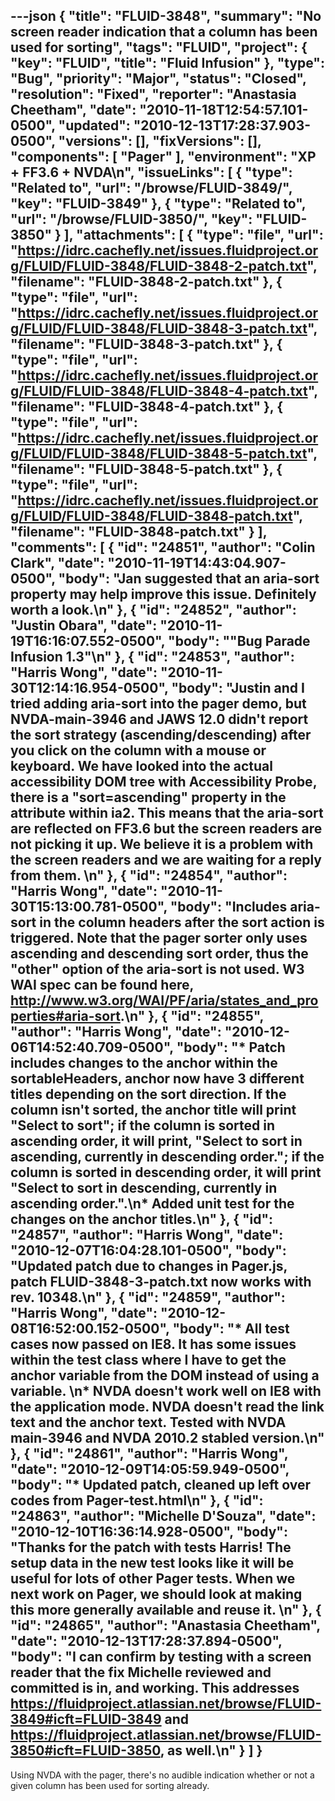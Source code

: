 ---json
{
  "title": "FLUID-3848",
  "summary": "No screen reader indication that a column has been used for sorting",
  "tags": "FLUID",
  "project": {
    "key": "FLUID",
    "title": "Fluid Infusion"
  },
  "type": "Bug",
  "priority": "Major",
  "status": "Closed",
  "resolution": "Fixed",
  "reporter": "Anastasia Cheetham",
  "date": "2010-11-18T12:54:57.101-0500",
  "updated": "2010-12-13T17:28:37.903-0500",
  "versions": [],
  "fixVersions": [],
  "components": [
    "Pager"
  ],
  "environment": "XP + FF3.6 + NVDA\n",
  "issueLinks": [
    {
      "type": "Related to",
      "url": "/browse/FLUID-3849/",
      "key": "FLUID-3849"
    },
    {
      "type": "Related to",
      "url": "/browse/FLUID-3850/",
      "key": "FLUID-3850"
    }
  ],
  "attachments": [
    {
      "type": "file",
      "url": "https://idrc.cachefly.net/issues.fluidproject.org/FLUID/FLUID-3848/FLUID-3848-2-patch.txt",
      "filename": "FLUID-3848-2-patch.txt"
    },
    {
      "type": "file",
      "url": "https://idrc.cachefly.net/issues.fluidproject.org/FLUID/FLUID-3848/FLUID-3848-3-patch.txt",
      "filename": "FLUID-3848-3-patch.txt"
    },
    {
      "type": "file",
      "url": "https://idrc.cachefly.net/issues.fluidproject.org/FLUID/FLUID-3848/FLUID-3848-4-patch.txt",
      "filename": "FLUID-3848-4-patch.txt"
    },
    {
      "type": "file",
      "url": "https://idrc.cachefly.net/issues.fluidproject.org/FLUID/FLUID-3848/FLUID-3848-5-patch.txt",
      "filename": "FLUID-3848-5-patch.txt"
    },
    {
      "type": "file",
      "url": "https://idrc.cachefly.net/issues.fluidproject.org/FLUID/FLUID-3848/FLUID-3848-patch.txt",
      "filename": "FLUID-3848-patch.txt"
    }
  ],
  "comments": [
    {
      "id": "24851",
      "author": "Colin Clark",
      "date": "2010-11-19T14:43:04.907-0500",
      "body": "Jan suggested that an aria-sort property may help improve this issue. Definitely worth a look.\n"
    },
    {
      "id": "24852",
      "author": "Justin Obara",
      "date": "2010-11-19T16:16:07.552-0500",
      "body": "\"Bug Parade Infusion 1.3\"\n"
    },
    {
      "id": "24853",
      "author": "Harris Wong",
      "date": "2010-11-30T12:14:16.954-0500",
      "body": "Justin and I tried adding aria-sort into the pager demo, but NVDA-main-3946 and JAWS 12.0 didn't report the sort strategy (ascending/descending) after you click on the column with a mouse or keyboard.  We have looked into the actual accessibility DOM tree with Accessibility Probe, there is a \"sort=ascending\" property in the attribute within ia2.  This means that the aria-sort are reflected on FF3.6 but the screen readers are not picking it up.  We believe it is a problem with the screen readers and we are waiting for a reply from them. &#x20;\n"
    },
    {
      "id": "24854",
      "author": "Harris Wong",
      "date": "2010-11-30T15:13:00.781-0500",
      "body": "Includes aria-sort in the column headers after the sort action is triggered.  Note that the pager sorter only uses ascending and descending sort order, thus the \"other\" option of the aria-sort is not used.  W3 WAI spec can be found here, <http://www.w3.org/WAI/PF/aria/states_and_properties#aria-sort>.\n"
    },
    {
      "id": "24855",
      "author": "Harris Wong",
      "date": "2010-12-06T14:52:40.709-0500",
      "body": "* Patch includes changes to the anchor within the sortableHeaders, anchor now have 3 different titles depending on the sort direction.  If the column isn't sorted, the anchor title will print \"Select to sort\"; if the column is sorted in ascending order, it will print, \"Select to sort in ascending, currently in descending order.\"; if the column is sorted in descending order, it will print \"Select to sort in descending, currently in ascending order.\".\n* Added unit test for the changes on the anchor titles.\n"
    },
    {
      "id": "24857",
      "author": "Harris Wong",
      "date": "2010-12-07T16:04:28.101-0500",
      "body": "Updated patch due to changes in Pager.js, patch FLUID-3848-3-patch.txt now works with rev. 10348.\n"
    },
    {
      "id": "24859",
      "author": "Harris Wong",
      "date": "2010-12-08T16:52:00.152-0500",
      "body": "* All test cases now passed on IE8.  It has some issues within the test class where I have to get the anchor variable from the DOM instead of using a variable. &#x20;\n* NVDA doesn't work well on IE8 with the application mode.  NVDA doesn't read the link text and the anchor text.  Tested with NVDA main-3946 and NVDA 2010.2 stabled version.\n"
    },
    {
      "id": "24861",
      "author": "Harris Wong",
      "date": "2010-12-09T14:05:59.949-0500",
      "body": "* Updated patch, cleaned up left over codes from Pager-test.html\n"
    },
    {
      "id": "24863",
      "author": "Michelle D'Souza",
      "date": "2010-12-10T16:36:14.928-0500",
      "body": "Thanks for the patch with tests Harris!  The setup data in the new test looks like it will be useful for lots of other Pager tests. When we next work on Pager, we should look at making this more generally available and reuse it.&#x20;\n"
    },
    {
      "id": "24865",
      "author": "Anastasia Cheetham",
      "date": "2010-12-13T17:28:37.894-0500",
      "body": "I can confirm by testing with a screen reader that the fix Michelle reviewed and committed is in, and working. This addresses <https://fluidproject.atlassian.net/browse/FLUID-3849#icft=FLUID-3849> and <https://fluidproject.atlassian.net/browse/FLUID-3850#icft=FLUID-3850>, as well.\n"
    }
  ]
}
---
Using NVDA with the pager, there's no audible indication whether or not a given column has been used for sorting already.

        